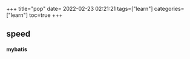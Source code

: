 +++
title="pop"
date= 2022-02-23 02:21:21
tags=["learn"]
categories=["learn"]
toc=true
+++
## speed
#### mybatis